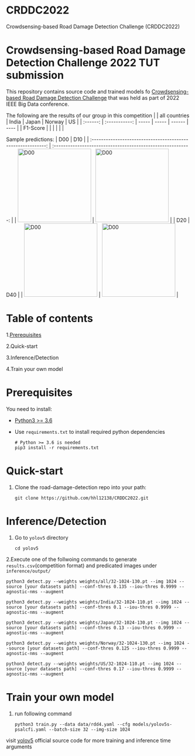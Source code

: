 # CRDDC2022
Crowdsensing-based Road Damage Detection Challenge (CRDDC2022)
# Crowdsensing-based Road Damage Detection Challenge 2022 TUT submission
This repository contains source code and trained models fo [Crowdsensing-based Road Damage Detection Challenge](https://crddc2022.sekilab.global/overview/)  that was held as part of 2022 IEEE Big Data conference.

The following are the results of our group in this competition
|          | all countries | India | Japan | Norway | US   |
| :------: | :-----------: | ----- | ----- | ------ | ---- |
| F1-Score |               |       |       |        |      |

Sample predictions:
|                             D00                              |                             D10                              |
| :----------------------------------------------------------: | :----------------------------------------------------------: |
| <img src="https://user-images.githubusercontent.com/92203298/189850301-5d7382d6-ea01-4aad-a34d-876bb2699bb4.jpg" width="200" height="200" alt="D00"/> | <img src="https://user-images.githubusercontent.com/92203298/189851027-b6cc3800-6524-47eb-adf5-7bd60df18e93.jpg" width="200" height="200" alt="D00"/> |
|                             D20                              |                             D40                              |
| <img src="https://user-images.githubusercontent.com/92203298/189851969-dabd3d40-ea05-4dcd-babe-c4c7fe28e64a.jpg" width="200" height="200" alt="D00"/> | <img src="https://user-images.githubusercontent.com/92203298/189851990-c229a1e2-80a3-4cf2-a860-314f860a8032.jpg" width="200" height="200" alt="D00"/> |

# Table of contents
1.[Prerequisites](Prerequisites) 


2.Quick-start


3.Inference/Detection


4.Train your own model

# Prerequisites
You need to install:

- [Python3 >= 3.6](https://www.python.org/downloads/)

- Use `requirements.txt` to install required python dependencies

  ```
  # Python >= 3.6 is needed
  pip3 install -r requirements.txt
  ```
  
# Quick-start
1. Clone the road-damage-detection repo into your path:

   ```
   git clone https://github.com/hhl12138/CRDDC2022.git
   ```
   
# Inference/Detection
1. Go to `yolov5` directory

   ```
   cd yolov5
   ```
2.Execute one of the follwoing commands to generate `results.csv`(competition format) and predicated images under `inference/output/`

 
  ```
  python3 detect.py --weights weights/all/32-1024-130.pt --img 1024 --source [your datasets path] --conf-thres 0.135 --iou-thres 0.9999 --agnostic-nms --augment
  ```
  
  ```
  python3 detect.py --weights weights/India/32-1024-110.pt --img 1024 --source [your datasets path] --conf-thres 0.1 --iou-thres 0.9999 --agnostic-nms --augment
  ```

  ```
  python3 detect.py --weights weights/Japan/32-1024-130.pt --img 1024 --source [your datasets path] --conf-thres 0.13 --iou-thres 0.9999 --agnostic-nms --augment
  ```

  ```
  python3 detect.py --weights weights/Norway/32-1024-130.pt --img 1024 --source [your datasets path] --conf-thres 0.125 --iou-thres 0.9999 --agnostic-nms --augment
  ```

  ```
  python3 detect.py --weights weights/US/32-1024-110.pt --img 1024 --source [your datasets path] --conf-thres 0.17 --iou-thres 0.9999 --agnostic-nms --augment
  ```
  
# Train your own model

1. run following command

   ```
   python3 train.py --data data/rdd4.yaml --cfg models/yolov5s-psalcfi.yaml --batch-size 32 --img-size 1024
   ```

visit [yolov5](https://github.com/ultralytics/yolov5) official source code for more training and inference time arguments




















